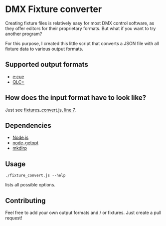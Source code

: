 # DMX Fixture converter

Creating fixture files is relatively easy for most DMX control software, as they offer editors for their proprietary formats. But what if you want to try another program?

For this purpose, I created this little script that converts a JSON file with all fixture data to various output formats.

## Supported output formats

* [e:cue](http://www.ecue.de/)
* [QLC+](http://www.qlcplus.org/)


## How does the input format have to look like?

Just see [fixtures_convert.js, line 7](fixtures_convert.js#L7).


## Dependencies

* [Node.js](https://nodejs.org/en/)
* [node-getopt](https://www.npmjs.com/package/node-getopt)
* [mkdirp](https://www.npmjs.com/package/mkdirp)


## Usage

```
./fixture_convert.js --help
```
lists all possible options.


## Contributing

Feel free to add your own output formats and / or fixtures. Just create a pull request!